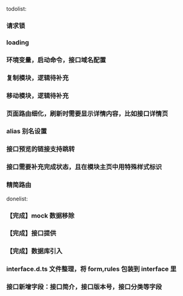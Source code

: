 todolist:

### 请求锁

### loading

### 环境变量，启动命令，接口域名配置

### 复制模块，逻辑待补充

### 移动模块，逻辑待补充

### 页面路由细化，刷新时需要显示详情内容，比如接口详情页

### alias 别名设置

### 接口预览的链接支持跳转

### 接口需要补充完成状态，且在模块主页中用特殊样式标识

### 精简路由

donelist:

### 【完成】mock 数据移除

### 【完成】接口提供

### 【完成】数据库引入

### interface.d.ts 文件整理，将 form,rules 包装到 interface 里

### 接口新增字段：接口简介，接口版本号，接口分类等字段
